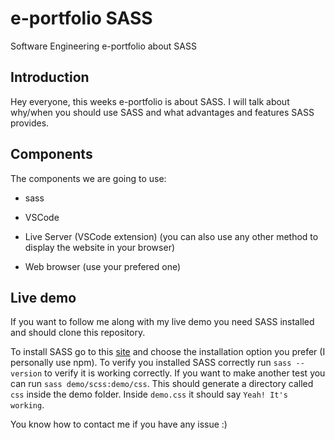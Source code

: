 # e-portfolio SASS

Software Engineering e-portfolio about SASS

## Introduction

Hey everyone, this weeks e-portfolio is about SASS. I will talk about why/when you should use SASS and what advantages and features SASS provides.

## Components

The components we are going to use:

- sass

- VSCode

- Live Server (VSCode extension) (you can also use any other method to display the website in your browser)

- Web browser (use your prefered one)

## Live demo

If you want to follow me along with my live demo you need SASS installed and should clone this repository.

To install SASS go to this [site](https://sass-lang.com/install) and choose the installation option you prefer (I personally use npm). To verify you installed SASS correctly run `sass --version` to verify it is working correctly. If you want to make another test you can run `sass demo/scss:demo/css`. This should generate a directory called `css` inside the demo folder. Inside `demo.css` it should say `Yeah! It's working`.

You know how to contact me if you have any issue :)
